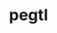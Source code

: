 ---
title: "pegtl"
layout: cache
categories: [package, develop]
meta: {"compilers": ["gcc@11.1.0", "gcc@11.4.0", "msvc@19.39.33523"], "num_specs": 105, "num_specs_by_stack": {"data-vis-sdk": 68, "e4s": 3, "e4s-rocm-external": 35, "root": 105, "windows-vis": 1}, "oss": ["ubuntu20.04", "ubuntu22.04", "windows10.0.20348"], "platforms": ["linux", "windows"], "stacks": ["data-vis-sdk", "e4s", "e4s-rocm-external", "root", "windows-vis"], "targets": ["x86_64", "x86_64_v3"], "versions": ["2.8.3"]}
spec_details: [{"compiler": "gcc@11.1.0", "hash": "2jrdjjcke6mi6aslpwqqcubxjun63ffs", "os": "ubuntu20.04", "platform": "linux", "size": "-", "stacks": ["data-vis-sdk", "root"], "target": "x86_64_v3", "variants": ["build_system=cmake", "build_type=Release", "generator=make", "~ipo"], "versions": ["2.8.3"]}, {"compiler": "gcc@11.1.0", "hash": "2lctrwopdvkrbllhdvswfevbtunhoaa5", "os": "ubuntu20.04", "platform": "linux", "size": "-", "stacks": ["data-vis-sdk", "root"], "target": "x86_64_v3", "variants": ["build_system=cmake", "build_type=Release", "generator=make", "~ipo"], "versions": ["2.8.3"]}, {"compiler": "gcc@11.1.0", "hash": "2v2tzjhsiqorjoik2ifkuknaatos5cbi", "os": "ubuntu20.04", "platform": "linux", "size": "-", "stacks": ["data-vis-sdk", "root"], "target": "x86_64_v3", "variants": ["build_system=cmake", "build_type=Release", "generator=make", "~ipo"], "versions": ["2.8.3"]}, {"compiler": "gcc@11.1.0", "hash": "2vnks3narpoljajdfgaipk3usxk3r6q7", "os": "ubuntu20.04", "platform": "linux", "size": "-", "stacks": ["data-vis-sdk", "root"], "target": "x86_64_v3", "variants": ["build_system=cmake", "build_type=Release", "generator=make", "~ipo"], "versions": ["2.8.3"]}, {"compiler": "gcc@11.4.0", "hash": "3mqjebyosmtccmtgnkm4fhjzqtjs3pgr", "os": "ubuntu22.04", "platform": "linux", "size": "-", "stacks": ["e4s-rocm-external", "root"], "target": "x86_64_v3", "variants": ["build_system=cmake", "build_type=Release", "generator=make", "~ipo"], "versions": ["2.8.3"]}, {"compiler": "gcc@11.1.0", "hash": "3wk6ltnqmr4nkqhfs7izvo65utqyxtwt", "os": "ubuntu20.04", "platform": "linux", "size": "-", "stacks": ["data-vis-sdk", "root"], "target": "x86_64_v3", "variants": ["build_system=cmake", "build_type=Release", "generator=make", "~ipo"], "versions": ["2.8.3"]}, {"compiler": "msvc@19.39.33523", "hash": "3xneq23ymgwr6ct7k7ejqppbphby2avh", "os": "windows10.0.20348", "platform": "windows", "size": "-", "stacks": ["root", "windows-vis"], "target": "x86_64", "variants": ["build_system=cmake", "build_type=Release", "generator=ninja", "~ipo"], "versions": ["2.8.3"]}, {"compiler": "gcc@11.4.0", "hash": "42slvmjttprdtgca7z6wqbvogwueyr4y", "os": "ubuntu22.04", "platform": "linux", "size": "-", "stacks": ["e4s-rocm-external", "root"], "target": "x86_64_v3", "variants": ["build_system=cmake", "build_type=Release", "generator=make", "~ipo"], "versions": ["2.8.3"]}, {"compiler": "gcc@11.1.0", "hash": "44c4qk7bl7voi7w2d5orb3cdi5v6pj3o", "os": "ubuntu20.04", "platform": "linux", "size": "-", "stacks": ["data-vis-sdk", "root"], "target": "x86_64_v3", "variants": ["build_system=cmake", "build_type=Release", "generator=make", "~ipo"], "versions": ["2.8.3"]}, {"compiler": "gcc@11.1.0", "hash": "45asorwct6gphzystphymvmzwbdrdfg7", "os": "ubuntu20.04", "platform": "linux", "size": "-", "stacks": ["data-vis-sdk", "root"], "target": "x86_64_v3", "variants": ["build_system=cmake", "build_type=Release", "generator=make", "~ipo"], "versions": ["2.8.3"]}, {"compiler": "gcc@11.4.0", "hash": "45nvx4qdehzembwsbkma2uornp2n4mwi", "os": "ubuntu22.04", "platform": "linux", "size": "-", "stacks": ["e4s", "e4s-rocm-external", "root"], "target": "x86_64_v3", "variants": ["build_system=cmake", "build_type=Release", "generator=make", "~ipo"], "versions": ["2.8.3"]}, {"compiler": "gcc@11.1.0", "hash": "4aam4xqtifi4ktolgdbegfpjqwvdfmxq", "os": "ubuntu20.04", "platform": "linux", "size": "-", "stacks": ["data-vis-sdk", "root"], "target": "x86_64_v3", "variants": ["build_system=cmake", "build_type=Release", "generator=make", "~ipo"], "versions": ["2.8.3"]}, {"compiler": "gcc@11.4.0", "hash": "4et4wdo5ydallxuoiwzykw4s4sxc2ub4", "os": "ubuntu22.04", "platform": "linux", "size": "-", "stacks": ["e4s-rocm-external", "root"], "target": "x86_64_v3", "variants": ["build_system=cmake", "build_type=Release", "generator=make", "~ipo"], "versions": ["2.8.3"]}, {"compiler": "gcc@11.1.0", "hash": "4keurcwjv3oeerlztp74pl3rk25haaia", "os": "ubuntu20.04", "platform": "linux", "size": "-", "stacks": ["data-vis-sdk", "root"], "target": "x86_64_v3", "variants": ["build_system=cmake", "build_type=Release", "generator=make", "~ipo"], "versions": ["2.8.3"]}, {"compiler": "gcc@11.4.0", "hash": "4yt3yesmx5xujoemeqvzt7ykk5xkmh4v", "os": "ubuntu22.04", "platform": "linux", "size": "-", "stacks": ["e4s-rocm-external", "root"], "target": "x86_64_v3", "variants": ["build_system=cmake", "build_type=Release", "generator=make", "~ipo"], "versions": ["2.8.3"]}, {"compiler": "gcc@11.1.0", "hash": "5famxhqozc23wnnwqtedlbtiyvgvwzx3", "os": "ubuntu20.04", "platform": "linux", "size": "-", "stacks": ["data-vis-sdk", "root"], "target": "x86_64_v3", "variants": ["build_system=cmake", "build_type=Release", "generator=make", "~ipo"], "versions": ["2.8.3"]}, {"compiler": "gcc@11.1.0", "hash": "5ln5mokmq6oglit2hrw4ebqq6ddusg2t", "os": "ubuntu20.04", "platform": "linux", "size": "-", "stacks": ["data-vis-sdk", "root"], "target": "x86_64_v3", "variants": ["build_system=cmake", "build_type=Release", "generator=make", "~ipo"], "versions": ["2.8.3"]}, {"compiler": "gcc@11.4.0", "hash": "5r5tiyzbimyvd66iya5b3vvpd5kpqynh", "os": "ubuntu22.04", "platform": "linux", "size": "-", "stacks": ["e4s-rocm-external", "root"], "target": "x86_64_v3", "variants": ["build_system=cmake", "build_type=Release", "generator=make", "~ipo"], "versions": ["2.8.3"]}, {"compiler": "gcc@11.1.0", "hash": "6bsvq5u6ot2elm4qonh4vk33ojtohyva", "os": "ubuntu20.04", "platform": "linux", "size": "-", "stacks": ["data-vis-sdk", "root"], "target": "x86_64_v3", "variants": ["build_system=cmake", "build_type=Release", "generator=make", "~ipo"], "versions": ["2.8.3"]}, {"compiler": "gcc@11.4.0", "hash": "7ntzwaigwdo57jayrb6bgjyjbaf36rcd", "os": "ubuntu22.04", "platform": "linux", "size": "-", "stacks": ["e4s-rocm-external", "root"], "target": "x86_64_v3", "variants": ["build_system=cmake", "build_type=Release", "generator=make", "~ipo"], "versions": ["2.8.3"]}, {"compiler": "gcc@11.1.0", "hash": "7qeje2a36eo7ocfq2ob5prkwg6nahhuj", "os": "ubuntu20.04", "platform": "linux", "size": "-", "stacks": ["data-vis-sdk", "root"], "target": "x86_64_v3", "variants": ["build_system=cmake", "build_type=Release", "generator=make", "~ipo"], "versions": ["2.8.3"]}, {"compiler": "gcc@11.1.0", "hash": "7subqeaa3j5cfzlwggembjtg3rw6iiqd", "os": "ubuntu20.04", "platform": "linux", "size": "-", "stacks": ["data-vis-sdk", "root"], "target": "x86_64_v3", "variants": ["build_system=cmake", "build_type=Release", "generator=make", "~ipo"], "versions": ["2.8.3"]}, {"compiler": "gcc@11.1.0", "hash": "7vona7valspgeqgej4sygmove3oxnftx", "os": "ubuntu20.04", "platform": "linux", "size": "-", "stacks": ["data-vis-sdk", "root"], "target": "x86_64_v3", "variants": ["build_system=cmake", "build_type=Release", "generator=make", "~ipo"], "versions": ["2.8.3"]}, {"compiler": "gcc@11.1.0", "hash": "a66cy7f2j25pgb4g3xghz2mwge52jfwe", "os": "ubuntu20.04", "platform": "linux", "size": "-", "stacks": ["data-vis-sdk", "root"], "target": "x86_64_v3", "variants": ["build_system=cmake", "build_type=Release", "generator=make", "~ipo"], "versions": ["2.8.3"]}, {"compiler": "gcc@11.4.0", "hash": "b6nqbdnethukufgqgjx3etiwzu46q62a", "os": "ubuntu22.04", "platform": "linux", "size": "-", "stacks": ["e4s-rocm-external", "root"], "target": "x86_64_v3", "variants": ["build_system=cmake", "build_type=Release", "generator=make", "~ipo"], "versions": ["2.8.3"]}, {"compiler": "gcc@11.1.0", "hash": "bppunaotzaiuc5cw3ak5qtswqhmenbnm", "os": "ubuntu20.04", "platform": "linux", "size": "-", "stacks": ["data-vis-sdk", "root"], "target": "x86_64_v3", "variants": ["build_system=cmake", "build_type=Release", "generator=make", "~ipo"], "versions": ["2.8.3"]}, {"compiler": "gcc@11.1.0", "hash": "bu3myauhviindnjgdii6mw42wl7brznh", "os": "ubuntu20.04", "platform": "linux", "size": "-", "stacks": ["data-vis-sdk", "root"], "target": "x86_64_v3", "variants": ["build_system=cmake", "build_type=Release", "generator=make", "~ipo"], "versions": ["2.8.3"]}, {"compiler": "gcc@11.4.0", "hash": "ctlobpa4w2h2qnagv6v2t6kilrkss2o5", "os": "ubuntu22.04", "platform": "linux", "size": "-", "stacks": ["e4s", "e4s-rocm-external", "root"], "target": "x86_64_v3", "variants": ["build_system=cmake", "build_type=Release", "generator=make", "~ipo"], "versions": ["2.8.3"]}, {"compiler": "gcc@11.1.0", "hash": "cvakc42g7lbbcpeobepmqhfjo6zujgds", "os": "ubuntu20.04", "platform": "linux", "size": "-", "stacks": ["data-vis-sdk", "root"], "target": "x86_64_v3", "variants": ["build_system=cmake", "build_type=Release", "generator=make", "~ipo"], "versions": ["2.8.3"]}, {"compiler": "gcc@11.1.0", "hash": "d3nvufy332qfw2m635hi6le5lowofrui", "os": "ubuntu20.04", "platform": "linux", "size": "-", "stacks": ["data-vis-sdk", "root"], "target": "x86_64_v3", "variants": ["build_system=cmake", "build_type=Release", "generator=make", "~ipo"], "versions": ["2.8.3"]}, {"compiler": "gcc@11.4.0", "hash": "ddsqnbsknqv4auta2yvwp4kqcdxb3yv5", "os": "ubuntu22.04", "platform": "linux", "size": "-", "stacks": ["e4s-rocm-external", "root"], "target": "x86_64_v3", "variants": ["build_system=cmake", "build_type=Release", "generator=make", "~ipo"], "versions": ["2.8.3"]}, {"compiler": "gcc@11.1.0", "hash": "dqijst4s5tphcutr6f5cfgm4hsfeggtn", "os": "ubuntu20.04", "platform": "linux", "size": "-", "stacks": ["data-vis-sdk", "root"], "target": "x86_64_v3", "variants": ["build_system=cmake", "build_type=Release", "generator=make", "~ipo"], "versions": ["2.8.3"]}, {"compiler": "gcc@11.1.0", "hash": "e6gmk2wmbxyrubbl6ddn5pzrrl4e5k3z", "os": "ubuntu20.04", "platform": "linux", "size": "-", "stacks": ["data-vis-sdk", "root"], "target": "x86_64_v3", "variants": ["build_system=cmake", "build_type=Release", "generator=make", "~ipo"], "versions": ["2.8.3"]}, {"compiler": "gcc@11.1.0", "hash": "f6qnyjht5wrerhtfzwv3sc4rene4kept", "os": "ubuntu20.04", "platform": "linux", "size": "-", "stacks": ["data-vis-sdk", "root"], "target": "x86_64_v3", "variants": ["build_system=cmake", "build_type=Release", "generator=make", "~ipo"], "versions": ["2.8.3"]}, {"compiler": "gcc@11.1.0", "hash": "fkkoq76jt6xoelzfbcwfflmtc7in7k6n", "os": "ubuntu20.04", "platform": "linux", "size": "-", "stacks": ["data-vis-sdk", "root"], "target": "x86_64_v3", "variants": ["build_system=cmake", "build_type=Release", "generator=make", "~ipo"], "versions": ["2.8.3"]}, {"compiler": "gcc@11.4.0", "hash": "fs6qez4vzmhnnztsledx3makxee5jybd", "os": "ubuntu22.04", "platform": "linux", "size": "-", "stacks": ["e4s-rocm-external", "root"], "target": "x86_64_v3", "variants": ["build_system=cmake", "build_type=Release", "generator=make", "~ipo"], "versions": ["2.8.3"]}, {"compiler": "gcc@11.4.0", "hash": "g7cim56vcq2dwoqmhfqoybn2arhu7or3", "os": "ubuntu22.04", "platform": "linux", "size": "-", "stacks": ["e4s-rocm-external", "root"], "target": "x86_64_v3", "variants": ["build_system=cmake", "build_type=Release", "generator=make", "~ipo"], "versions": ["2.8.3"]}, {"compiler": "gcc@11.1.0", "hash": "gk7d6fjjll6awdnah4jjsxzejotbx3fl", "os": "ubuntu20.04", "platform": "linux", "size": "-", "stacks": ["data-vis-sdk", "root"], "target": "x86_64_v3", "variants": ["build_system=cmake", "build_type=Release", "generator=make", "~ipo"], "versions": ["2.8.3"]}, {"compiler": "gcc@11.1.0", "hash": "h2w3bempqwazv6bvhjhv5lyr4bdbkkwf", "os": "ubuntu20.04", "platform": "linux", "size": "-", "stacks": ["data-vis-sdk", "root"], "target": "x86_64_v3", "variants": ["build_system=cmake", "build_type=Release", "generator=make", "~ipo"], "versions": ["2.8.3"]}, {"compiler": "gcc@11.1.0", "hash": "h6tzgidpmfyeqmmskx6bkkwzv5nfg64r", "os": "ubuntu20.04", "platform": "linux", "size": "-", "stacks": ["data-vis-sdk", "root"], "target": "x86_64_v3", "variants": ["build_system=cmake", "build_type=Release", "generator=make", "~ipo"], "versions": ["2.8.3"]}, {"compiler": "gcc@11.1.0", "hash": "hb7irtuncr26bmjqp5locwn6c4jv73e5", "os": "ubuntu20.04", "platform": "linux", "size": "-", "stacks": ["data-vis-sdk", "root"], "target": "x86_64_v3", "variants": ["build_system=cmake", "build_type=Release", "generator=make", "~ipo"], "versions": ["2.8.3"]}, {"compiler": "gcc@11.4.0", "hash": "hbwn7g546ejpsfb23nso7757le3xx2fd", "os": "ubuntu22.04", "platform": "linux", "size": "-", "stacks": ["e4s-rocm-external", "root"], "target": "x86_64_v3", "variants": ["build_system=cmake", "build_type=Release", "generator=make", "~ipo"], "versions": ["2.8.3"]}, {"compiler": "gcc@11.4.0", "hash": "i2ytyddd4msdqq3yp26w6n5qe4cgmokc", "os": "ubuntu22.04", "platform": "linux", "size": "-", "stacks": ["e4s-rocm-external", "root"], "target": "x86_64_v3", "variants": ["build_system=cmake", "build_type=Release", "generator=make", "~ipo"], "versions": ["2.8.3"]}, {"compiler": "gcc@11.4.0", "hash": "i7br3gnmb672bmajj7xvjncvtxkwbwqd", "os": "ubuntu22.04", "platform": "linux", "size": "-", "stacks": ["e4s-rocm-external", "root"], "target": "x86_64_v3", "variants": ["build_system=cmake", "build_type=Release", "generator=make", "~ipo"], "versions": ["2.8.3"]}, {"compiler": "gcc@11.4.0", "hash": "imbc5oieygqnng2jrd2eoevgcnlnjaxk", "os": "ubuntu22.04", "platform": "linux", "size": "-", "stacks": ["e4s-rocm-external", "root"], "target": "x86_64_v3", "variants": ["build_system=cmake", "build_type=Release", "generator=make", "~ipo"], "versions": ["2.8.3"]}, {"compiler": "gcc@11.4.0", "hash": "j3alwi7bd2lh5vywvqsim3bzeyu5siu6", "os": "ubuntu22.04", "platform": "linux", "size": "-", "stacks": ["e4s-rocm-external", "root"], "target": "x86_64_v3", "variants": ["build_system=cmake", "build_type=Release", "generator=make", "~ipo"], "versions": ["2.8.3"]}, {"compiler": "gcc@11.1.0", "hash": "j5zavaal7bq5xyu6lq4wmbxnaa6s247q", "os": "ubuntu20.04", "platform": "linux", "size": "-", "stacks": ["data-vis-sdk", "root"], "target": "x86_64_v3", "variants": ["build_system=cmake", "build_type=Release", "generator=make", "~ipo"], "versions": ["2.8.3"]}, {"compiler": "gcc@11.4.0", "hash": "j6emxgj36tys5whowyavxz2sltdquhq4", "os": "ubuntu22.04", "platform": "linux", "size": "-", "stacks": ["e4s-rocm-external", "root"], "target": "x86_64_v3", "variants": ["build_system=cmake", "build_type=Release", "generator=make", "~ipo"], "versions": ["2.8.3"]}, {"compiler": "gcc@11.1.0", "hash": "jdrf7r36oqowyb7hqoyiyiwekhb55dhy", "os": "ubuntu20.04", "platform": "linux", "size": "-", "stacks": ["data-vis-sdk", "root"], "target": "x86_64_v3", "variants": ["build_system=cmake", "build_type=Release", "generator=make", "~ipo"], "versions": ["2.8.3"]}, {"compiler": "gcc@11.4.0", "hash": "jgkkkzlmly3rzngg2oc7wda6pqvgrnnb", "os": "ubuntu22.04", "platform": "linux", "size": "-", "stacks": ["e4s-rocm-external", "root"], "target": "x86_64_v3", "variants": ["build_system=cmake", "build_type=Release", "generator=make", "~ipo"], "versions": ["2.8.3"]}, {"compiler": "gcc@11.1.0", "hash": "kazwuucqmtdclluqgjyikslr5ytg2cry", "os": "ubuntu20.04", "platform": "linux", "size": "-", "stacks": ["data-vis-sdk", "root"], "target": "x86_64_v3", "variants": ["build_system=cmake", "build_type=Release", "generator=make", "~ipo"], "versions": ["2.8.3"]}, {"compiler": "gcc@11.4.0", "hash": "kijbdm5oygj3wyx4rhsn6riaebjzokpq", "os": "ubuntu22.04", "platform": "linux", "size": "-", "stacks": ["e4s-rocm-external", "root"], "target": "x86_64_v3", "variants": ["build_system=cmake", "build_type=Release", "generator=make", "~ipo"], "versions": ["2.8.3"]}, {"compiler": "gcc@11.1.0", "hash": "ktmnem56oxkmdxt32zfisf6m5m5z5par", "os": "ubuntu20.04", "platform": "linux", "size": "-", "stacks": ["data-vis-sdk", "root"], "target": "x86_64_v3", "variants": ["build_system=cmake", "build_type=Release", "generator=make", "~ipo"], "versions": ["2.8.3"]}, {"compiler": "gcc@11.1.0", "hash": "ktuhfe374qcsuv2w5yj34n34uj2jttft", "os": "ubuntu20.04", "platform": "linux", "size": "-", "stacks": ["data-vis-sdk", "root"], "target": "x86_64_v3", "variants": ["build_system=cmake", "build_type=Release", "generator=make", "~ipo"], "versions": ["2.8.3"]}, {"compiler": "gcc@11.1.0", "hash": "kxutrjf5dh5cplsvhwihdjmjzcd7r4yq", "os": "ubuntu20.04", "platform": "linux", "size": "-", "stacks": ["data-vis-sdk", "root"], "target": "x86_64_v3", "variants": ["build_system=cmake", "build_type=Release", "generator=make", "~ipo"], "versions": ["2.8.3"]}, {"compiler": "gcc@11.1.0", "hash": "li76ubrxe27pqukynu2xricrpvjuqvr2", "os": "ubuntu20.04", "platform": "linux", "size": "-", "stacks": ["data-vis-sdk", "root"], "target": "x86_64_v3", "variants": ["build_system=cmake", "build_type=Release", "generator=make", "~ipo"], "versions": ["2.8.3"]}, {"compiler": "gcc@11.4.0", "hash": "mab22pmuz3lbrvethevhmp75si4zcxxf", "os": "ubuntu22.04", "platform": "linux", "size": "-", "stacks": ["e4s-rocm-external", "root"], "target": "x86_64_v3", "variants": ["build_system=cmake", "build_type=Release", "generator=make", "~ipo"], "versions": ["2.8.3"]}, {"compiler": "gcc@11.4.0", "hash": "me4jjs7rmpvadojxgdbcq4aomq4mwvn5", "os": "ubuntu22.04", "platform": "linux", "size": "-", "stacks": ["e4s-rocm-external", "root"], "target": "x86_64_v3", "variants": ["build_system=cmake", "build_type=Release", "generator=make", "~ipo"], "versions": ["2.8.3"]}, {"compiler": "gcc@11.4.0", "hash": "mfhk6vev2u2forwdw6choonqiididoll", "os": "ubuntu22.04", "platform": "linux", "size": "-", "stacks": ["e4s-rocm-external", "root"], "target": "x86_64_v3", "variants": ["build_system=cmake", "build_type=Release", "generator=make", "~ipo"], "versions": ["2.8.3"]}, {"compiler": "gcc@11.1.0", "hash": "mxbu4grgdnhom2cjtb37pq5zsrdmo7qg", "os": "ubuntu20.04", "platform": "linux", "size": "-", "stacks": ["data-vis-sdk", "root"], "target": "x86_64_v3", "variants": ["build_system=cmake", "build_type=Release", "generator=make", "~ipo"], "versions": ["2.8.3"]}, {"compiler": "gcc@11.4.0", "hash": "nkq2ri7svxzbxofqgdqfacz55lhaiykz", "os": "ubuntu22.04", "platform": "linux", "size": "-", "stacks": ["e4s-rocm-external", "root"], "target": "x86_64_v3", "variants": ["build_system=cmake", "build_type=Release", "generator=make", "~ipo"], "versions": ["2.8.3"]}, {"compiler": "gcc@11.4.0", "hash": "nlwcwqinpofxfayh3c57v7cxx2jf54a3", "os": "ubuntu22.04", "platform": "linux", "size": "-", "stacks": ["e4s-rocm-external", "root"], "target": "x86_64_v3", "variants": ["build_system=cmake", "build_type=Release", "generator=make", "~ipo"], "versions": ["2.8.3"]}, {"compiler": "gcc@11.1.0", "hash": "ntbewuo6x7nb3jb4rcwibihnxcvrvonn", "os": "ubuntu20.04", "platform": "linux", "size": "-", "stacks": ["data-vis-sdk", "root"], "target": "x86_64_v3", "variants": ["build_system=cmake", "build_type=Release", "generator=make", "~ipo"], "versions": ["2.8.3"]}, {"compiler": "gcc@11.1.0", "hash": "ogqchkwfn3e7ea2g7wcjwejhrgrma7wi", "os": "ubuntu20.04", "platform": "linux", "size": "-", "stacks": ["data-vis-sdk", "root"], "target": "x86_64_v3", "variants": ["build_system=cmake", "build_type=Release", "generator=make", "~ipo"], "versions": ["2.8.3"]}, {"compiler": "gcc@11.4.0", "hash": "optverm2it6d3meruby374jg7y3drxvi", "os": "ubuntu22.04", "platform": "linux", "size": "-", "stacks": ["e4s-rocm-external", "root"], "target": "x86_64_v3", "variants": ["build_system=cmake", "build_type=Release", "generator=make", "~ipo"], "versions": ["2.8.3"]}, {"compiler": "gcc@11.1.0", "hash": "ouzeapt5agcpqn3i6hoobcwruo6rqtzf", "os": "ubuntu20.04", "platform": "linux", "size": "-", "stacks": ["data-vis-sdk", "root"], "target": "x86_64_v3", "variants": ["build_system=cmake", "build_type=Release", "generator=make", "~ipo"], "versions": ["2.8.3"]}, {"compiler": "gcc@11.1.0", "hash": "ox6isjvryfdc2pm7me3ibewhecnkzna2", "os": "ubuntu20.04", "platform": "linux", "size": "-", "stacks": ["data-vis-sdk", "root"], "target": "x86_64_v3", "variants": ["build_system=cmake", "build_type=Release", "generator=make", "~ipo"], "versions": ["2.8.3"]}, {"compiler": "gcc@11.1.0", "hash": "p7wco6j2k642wxx6w7s64v2kpeb6rkkl", "os": "ubuntu20.04", "platform": "linux", "size": "-", "stacks": ["data-vis-sdk", "root"], "target": "x86_64_v3", "variants": ["build_system=cmake", "build_type=Release", "generator=make", "~ipo"], "versions": ["2.8.3"]}, {"compiler": "gcc@11.1.0", "hash": "pybng3oqm2ndwapck3i5dlnrlsn4a73f", "os": "ubuntu20.04", "platform": "linux", "size": "-", "stacks": ["data-vis-sdk", "root"], "target": "x86_64_v3", "variants": ["build_system=cmake", "build_type=Release", "generator=make", "~ipo"], "versions": ["2.8.3"]}, {"compiler": "gcc@11.1.0", "hash": "qaufpmm3aiuiwkknunlk4hg4vnsl2hk6", "os": "ubuntu20.04", "platform": "linux", "size": "-", "stacks": ["data-vis-sdk", "root"], "target": "x86_64_v3", "variants": ["build_system=cmake", "build_type=Release", "generator=make", "~ipo"], "versions": ["2.8.3"]}, {"compiler": "gcc@11.4.0", "hash": "qgzljhioqpdhzm4ynbmquprdltthowxz", "os": "ubuntu22.04", "platform": "linux", "size": "-", "stacks": ["e4s-rocm-external", "root"], "target": "x86_64_v3", "variants": ["build_system=cmake", "build_type=Release", "generator=make", "~ipo"], "versions": ["2.8.3"]}, {"compiler": "gcc@11.1.0", "hash": "qh55v2pxhsifuyfo4k53h4p3z5wgrvqz", "os": "ubuntu20.04", "platform": "linux", "size": "-", "stacks": ["data-vis-sdk", "root"], "target": "x86_64_v3", "variants": ["build_system=cmake", "build_type=Release", "generator=make", "~ipo"], "versions": ["2.8.3"]}, {"compiler": "gcc@11.1.0", "hash": "qia66h72mb3s2bgqn63uu5dqruavdhu4", "os": "ubuntu20.04", "platform": "linux", "size": "-", "stacks": ["data-vis-sdk", "root"], "target": "x86_64_v3", "variants": ["build_system=cmake", "build_type=Release", "generator=make", "~ipo"], "versions": ["2.8.3"]}, {"compiler": "gcc@11.1.0", "hash": "qkrofn5tov5g6qc7takooejw5wrotzmp", "os": "ubuntu20.04", "platform": "linux", "size": "-", "stacks": ["data-vis-sdk", "root"], "target": "x86_64_v3", "variants": ["build_system=cmake", "build_type=Release", "generator=make", "~ipo"], "versions": ["2.8.3"]}, {"compiler": "gcc@11.1.0", "hash": "qufp54kh6prulb332ocvp7jtpagswwxy", "os": "ubuntu20.04", "platform": "linux", "size": "-", "stacks": ["data-vis-sdk", "root"], "target": "x86_64_v3", "variants": ["build_system=cmake", "build_type=Release", "generator=make", "~ipo"], "versions": ["2.8.3"]}, {"compiler": "gcc@11.1.0", "hash": "r66zltfjpuvmnjjlrea5e5x5r3uahczo", "os": "ubuntu20.04", "platform": "linux", "size": "-", "stacks": ["data-vis-sdk", "root"], "target": "x86_64_v3", "variants": ["build_system=cmake", "build_type=Release", "generator=make", "~ipo"], "versions": ["2.8.3"]}, {"compiler": "gcc@11.4.0", "hash": "rv72tgfgzaz5u7rdeq3hf4majxa4wag7", "os": "ubuntu22.04", "platform": "linux", "size": "-", "stacks": ["e4s-rocm-external", "root"], "target": "x86_64_v3", "variants": ["build_system=cmake", "build_type=Release", "generator=make", "~ipo"], "versions": ["2.8.3"]}, {"compiler": "gcc@11.1.0", "hash": "s2sc7bpkocpyogm63ilvmnxeex6x5fjv", "os": "ubuntu20.04", "platform": "linux", "size": "-", "stacks": ["data-vis-sdk", "root"], "target": "x86_64_v3", "variants": ["build_system=cmake", "build_type=Release", "generator=make", "~ipo"], "versions": ["2.8.3"]}, {"compiler": "gcc@11.1.0", "hash": "s3zxpvxonaunh5y4n52fus5ur53djvyz", "os": "ubuntu20.04", "platform": "linux", "size": "-", "stacks": ["data-vis-sdk", "root"], "target": "x86_64_v3", "variants": ["build_system=cmake", "build_type=Release", "generator=make", "~ipo"], "versions": ["2.8.3"]}, {"compiler": "gcc@11.1.0", "hash": "t3u7ttidtoa7s4ubybby6fztblsnz34j", "os": "ubuntu20.04", "platform": "linux", "size": "-", "stacks": ["data-vis-sdk", "root"], "target": "x86_64_v3", "variants": ["build_system=cmake", "build_type=Release", "generator=make", "~ipo"], "versions": ["2.8.3"]}, {"compiler": "gcc@11.4.0", "hash": "thbsevusg2mka7mnwxzwadpkliex3zoa", "os": "ubuntu22.04", "platform": "linux", "size": "-", "stacks": ["root"], "target": "x86_64_v3", "variants": ["build_system=cmake", "build_type=Release", "generator=make", "~ipo"], "versions": ["2.8.3"]}, {"compiler": "gcc@11.1.0", "hash": "tk7yxbevgwwxxzkxc6tur73ips5iw2uz", "os": "ubuntu20.04", "platform": "linux", "size": "-", "stacks": ["data-vis-sdk", "root"], "target": "x86_64_v3", "variants": ["build_system=cmake", "build_type=Release", "generator=make", "~ipo"], "versions": ["2.8.3"]}, {"compiler": "gcc@11.4.0", "hash": "twbfbslufxikglz5fqosssrtwa2tkay7", "os": "ubuntu22.04", "platform": "linux", "size": "-", "stacks": ["e4s", "e4s-rocm-external", "root"], "target": "x86_64_v3", "variants": ["build_system=cmake", "build_type=Release", "generator=make", "~ipo"], "versions": ["2.8.3"]}, {"compiler": "gcc@11.1.0", "hash": "twfv7i7xarau4swq3hsku3hwma4qwbjb", "os": "ubuntu20.04", "platform": "linux", "size": "-", "stacks": ["data-vis-sdk", "root"], "target": "x86_64_v3", "variants": ["build_system=cmake", "build_type=Release", "generator=make", "~ipo"], "versions": ["2.8.3"]}, {"compiler": "gcc@11.1.0", "hash": "tyjof4ajhjh6qghp7w3u2l6coblzlopf", "os": "ubuntu20.04", "platform": "linux", "size": "-", "stacks": ["data-vis-sdk", "root"], "target": "x86_64_v3", "variants": ["build_system=cmake", "build_type=Release", "generator=make", "~ipo"], "versions": ["2.8.3"]}, {"compiler": "gcc@11.4.0", "hash": "tzbjohbmljxiymslovsdkplhgwwssewf", "os": "ubuntu22.04", "platform": "linux", "size": "-", "stacks": ["e4s-rocm-external", "root"], "target": "x86_64_v3", "variants": ["build_system=cmake", "build_type=Release", "generator=make", "~ipo"], "versions": ["2.8.3"]}, {"compiler": "gcc@11.4.0", "hash": "ufp6ynj5b66hzmmh7ihmvezbftny5q7b", "os": "ubuntu22.04", "platform": "linux", "size": "-", "stacks": ["e4s-rocm-external", "root"], "target": "x86_64_v3", "variants": ["build_system=cmake", "build_type=Release", "generator=make", "~ipo"], "versions": ["2.8.3"]}, {"compiler": "gcc@11.4.0", "hash": "upne7lmstzqcbbupicu6aqyixnxeyjqp", "os": "ubuntu22.04", "platform": "linux", "size": "-", "stacks": ["e4s-rocm-external", "root"], "target": "x86_64_v3", "variants": ["build_system=cmake", "build_type=Release", "generator=make", "~ipo"], "versions": ["2.8.3"]}, {"compiler": "gcc@11.4.0", "hash": "us544q74u4kmwkeji6ezzc6bo7te3mv2", "os": "ubuntu22.04", "platform": "linux", "size": "-", "stacks": ["e4s-rocm-external", "root"], "target": "x86_64_v3", "variants": ["build_system=cmake", "build_type=Release", "generator=make", "~ipo"], "versions": ["2.8.3"]}, {"compiler": "gcc@11.1.0", "hash": "v4c3ds26uaicdckr2srcnf2ttwqq6x2e", "os": "ubuntu20.04", "platform": "linux", "size": "-", "stacks": ["data-vis-sdk", "root"], "target": "x86_64_v3", "variants": ["build_system=cmake", "build_type=Release", "generator=make", "~ipo"], "versions": ["2.8.3"]}, {"compiler": "gcc@11.1.0", "hash": "v4xx6unp3lvlotepfer3ztj54r37bymv", "os": "ubuntu20.04", "platform": "linux", "size": "-", "stacks": ["data-vis-sdk", "root"], "target": "x86_64_v3", "variants": ["build_system=cmake", "build_type=Release", "generator=make", "~ipo"], "versions": ["2.8.3"]}, {"compiler": "gcc@11.1.0", "hash": "vbvfuuu77dhibjp6k7zjh2bwd3yedr5f", "os": "ubuntu20.04", "platform": "linux", "size": "-", "stacks": ["data-vis-sdk", "root"], "target": "x86_64_v3", "variants": ["build_system=cmake", "build_type=Release", "generator=make", "~ipo"], "versions": ["2.8.3"]}, {"compiler": "gcc@11.1.0", "hash": "vc7gfhia6wsubsynlzomg46vn4hcouah", "os": "ubuntu20.04", "platform": "linux", "size": "-", "stacks": ["data-vis-sdk", "root"], "target": "x86_64_v3", "variants": ["build_system=cmake", "build_type=Release", "generator=make", "~ipo"], "versions": ["2.8.3"]}, {"compiler": "gcc@11.1.0", "hash": "watqza3bxckspu5dkub4rkxtkpw7fpz3", "os": "ubuntu20.04", "platform": "linux", "size": "-", "stacks": ["data-vis-sdk", "root"], "target": "x86_64_v3", "variants": ["build_system=cmake", "build_type=Release", "generator=make", "~ipo"], "versions": ["2.8.3"]}, {"compiler": "gcc@11.1.0", "hash": "xnevas2sib4k4xbqbmrbftzcplxn4sem", "os": "ubuntu20.04", "platform": "linux", "size": "-", "stacks": ["data-vis-sdk", "root"], "target": "x86_64_v3", "variants": ["build_system=cmake", "build_type=Release", "generator=make", "~ipo"], "versions": ["2.8.3"]}, {"compiler": "gcc@11.1.0", "hash": "xnx5ib2n2pxthe6pvt2v3lzbfjto6qxc", "os": "ubuntu20.04", "platform": "linux", "size": "-", "stacks": ["data-vis-sdk", "root"], "target": "x86_64_v3", "variants": ["build_system=cmake", "build_type=Release", "generator=make", "~ipo"], "versions": ["2.8.3"]}, {"compiler": "gcc@11.1.0", "hash": "xplf4s4lzgllm7crmfcwvndr24k73a7v", "os": "ubuntu20.04", "platform": "linux", "size": "-", "stacks": ["data-vis-sdk", "root"], "target": "x86_64_v3", "variants": ["build_system=cmake", "build_type=Release", "generator=make", "~ipo"], "versions": ["2.8.3"]}, {"compiler": "gcc@11.1.0", "hash": "xsirxu7zuenwx2ghdt2s3flsfjihoyv6", "os": "ubuntu20.04", "platform": "linux", "size": "-", "stacks": ["data-vis-sdk", "root"], "target": "x86_64_v3", "variants": ["build_system=cmake", "build_type=Release", "generator=make", "~ipo"], "versions": ["2.8.3"]}, {"compiler": "gcc@11.1.0", "hash": "ydbvhgk2wexpjxq4brbcdbz2wovgvqmc", "os": "ubuntu20.04", "platform": "linux", "size": "-", "stacks": ["data-vis-sdk", "root"], "target": "x86_64_v3", "variants": ["build_system=cmake", "build_type=Release", "generator=make", "~ipo"], "versions": ["2.8.3"]}, {"compiler": "gcc@11.1.0", "hash": "yuugqhhibfuef4finlaye3uycysa3wxs", "os": "ubuntu20.04", "platform": "linux", "size": "-", "stacks": ["data-vis-sdk", "root"], "target": "x86_64_v3", "variants": ["build_system=cmake", "build_type=Release", "generator=make", "~ipo"], "versions": ["2.8.3"]}, {"compiler": "gcc@11.1.0", "hash": "zato44zqd5falbourjxonvrfo2kllidq", "os": "ubuntu20.04", "platform": "linux", "size": "-", "stacks": ["data-vis-sdk", "root"], "target": "x86_64_v3", "variants": ["build_system=cmake", "build_type=Release", "generator=make", "~ipo"], "versions": ["2.8.3"]}, {"compiler": "gcc@11.4.0", "hash": "zdo4vaqgwx75qorekwlycsz2sz4mmj4g", "os": "ubuntu22.04", "platform": "linux", "size": "-", "stacks": ["e4s-rocm-external", "root"], "target": "x86_64_v3", "variants": ["build_system=cmake", "build_type=Release", "generator=make", "~ipo"], "versions": ["2.8.3"]}, {"compiler": "gcc@11.4.0", "hash": "zrozpttcy7xx4cady4ymd3u7a27gchye", "os": "ubuntu22.04", "platform": "linux", "size": "-", "stacks": ["e4s-rocm-external", "root"], "target": "x86_64_v3", "variants": ["build_system=cmake", "build_type=Release", "generator=make", "~ipo"], "versions": ["2.8.3"]}, {"compiler": "gcc@11.1.0", "hash": "zvkkbz227yjykekr54vlta53tjyim2v3", "os": "ubuntu20.04", "platform": "linux", "size": "-", "stacks": ["data-vis-sdk", "root"], "target": "x86_64_v3", "variants": ["build_system=cmake", "build_type=Release", "generator=make", "~ipo"], "versions": ["2.8.3"]}, {"compiler": "gcc@11.1.0", "hash": "zxlp5ff2d6evb5uohaup7xcp2vg7a5o6", "os": "ubuntu20.04", "platform": "linux", "size": "-", "stacks": ["data-vis-sdk", "root"], "target": "x86_64_v3", "variants": ["build_system=cmake", "build_type=Release", "generator=make", "~ipo"], "versions": ["2.8.3"]}]
---